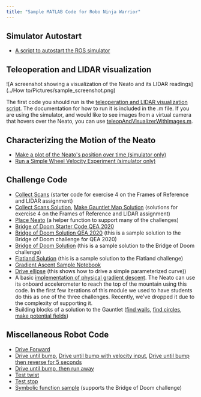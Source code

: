```yaml
---
title: "Sample MATLAB Code for Robo Ninja Warrior"
---
```


## Simulator Autostart
* [A script to autostart the ROS simulator](qeasim)

## Teleoperation and LIDAR visualization

![A screenshot showing a visualization of the Neato and its LIDAR readings](../How to/Pictures/sample_screenshot.png)

The first code you should run is the [teleoperation and LIDAR visualization script](teleopAndVisualizer.md).  The documentation for how to run it is included in the .m file.  If you are using the simulator, and would like to see images from a virtual camera that hovers over the Neato, you can use [teleopAndVisualizerWithImages.m](teleopAndVisualizerWithImages.md).

## Characterizing the Motion of the Neato
* [Make a plot of the Neato's position over time (simulator only)](makeNeatoPositionPlot)
* [Run a Simple Wheel Velocity Experiment (simulator only)](runBasicWheelVelocityExperiment)


## Challenge Code

* [Collect Scans](collectScans) (starter code for exercise 4 on the Frames of Reference and LIDAR assignment)
* [Collect Scans Solution](collectScansSolution), [Make Gauntlet Map Solution](makeGauntletMapSolution) (solutions for exercise 4 on the Frames of Reference and LIDAR assignment)
* [Place Neato](placeNeato) (a helper function to support many of the challenges)
* [Bridge of Doom Starter Code QEA 2020](starterCodeForBridgeOfDoomQEA2020)
* [Bridge of Doom Solution QEA 2020](bridgeOfDoomQEA2020) (this is a sample solution to the Bridge of Doom challenge for QEA 2020)
* [Bridge of Doom Solution](bridgeOfDoom) (this is a sample solution to the Bridge of Doom challenge)
* [Flatland Solution](flatlandSolution) (this is a sample solution to the Flatland challenge)
* [Gradient Ascent Sample Notebook](test_gradient)
* [Drive ellipse](driveEllipse) (this shows how to drive a simple parameterized curve))
* A basic [implementation of physical gradient descent](hillClimbing.m).  The Neato can use its onboard accelerometer to reach the top of the mountain using this code.  In the first few iterations of this module we used to have students do this as one of the three challenges.  Recently, we've dropped it due to the complexity of supporting it.
* Building blocks of a solution to the Gauntlet ([find walls](findWalls.m), [find circles](findCircles.m), [make potential fields](makePotentials.m))

## Miscellaneous Robot Code

* [Drive Forward](driveforward)
* [Drive until bump](driveUntilBump), [Drive until bump with velocity input](driveUntilBumpWithVelInput), [Drive until bump then reverse for 5 seconds](driveUntilBumpThenRunAwayForATime)
* [Drive until bump, then run away](driveUntilBumpThenRunAway)
* [Test twist](testTwist.m)
* [Test stop](testStop.m)
* [Symbolic function sample](symbolicFunExample.m) (supports the Bridge of Doom challenge)
